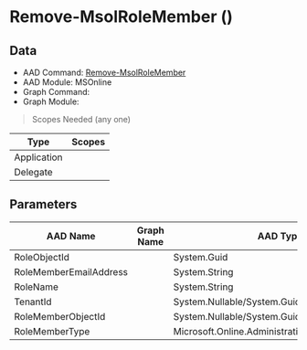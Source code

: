 # Remove-MsolRoleMember ()

## Data

+ AAD Command: [Remove-MsolRoleMember](https://docs.microsoft.com/en-us/powershell/module/MSOnline/Remove-MsolRoleMember)
+ AAD Module: MSOnline
+ Graph Command: [](https://docs.microsoft.com/en-us/powershell/module//)
+ Graph Module: 

> Scopes Needed (any one)

|Type|Scopes|
|---|---|
|Application||
|Delegate||

## Parameters

|AAD Name|Graph Name|AAD Type|Graph Type|Infos|
|---|---|---|---|---|
|RoleObjectId||System.Guid|||
|RoleMemberEmailAddress||System.String|||
|RoleName||System.String|||
|TenantId||System.Nullable/System.Guid|||
|RoleMemberObjectId||System.Nullable/System.Guid|||
|RoleMemberType||Microsoft.Online.Administration.RoleMemberType|||

